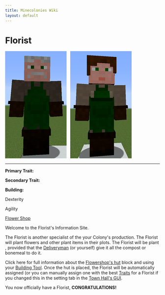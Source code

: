 ```yaml
---
title: Minecolonies Wiki
layout: default
---
```

# Florist

<div class="infobox box text-center">
<img src="../../assets/images/workers/florist_m.png" alt="Florist Male" />&nbsp;&nbsp;&nbsp;<img src="../../assets/images/workers/florist_f.png" alt="Florist Female" />
<hr />
  <div class="row section-text text-left">
    <div class="col">
      <p><strong>Primary Trait:</strong></p>
      <p><strong>Secondary Trait:</strong></p>
      <p><strong>Building:</strong></p>
    </div>
    <div class="col">
      <p class="traitp">Dexterity</p>
      <p class="traits">Agility</p>
      <p><a href="../buildings/flowershop">Flower Shop</a></p>
    </div>
  </div>
</div>

Welcome to the Florist's Information Site.

The Florist is another specialist of the your Colony's production. The Florist will plant flowers and other plant items in their plots. The Florist will be plant , provided that the [Deliveryman](../workers/deliveryman) (or yourself) give it all the compost or bonemeal to do it.  

Click here for full information about the [Flowershop's hut](../buildings/flowershop) block and using your [Building Tool](../items/buildingtool). Once the hut is placed, the Florist will be automatically assigned (or you can manually assign one with the best [Traits](../systems/workerinfo) for a Florist if you changed this in the setting tab in the [Town Hall's GUI](../../source/buildings/townhall).

You now officially have a Florist, **CONGRATULATIONS!**

